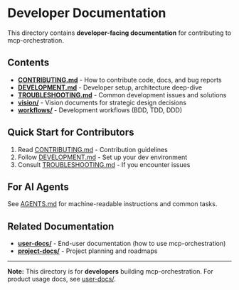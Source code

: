 # Developer Documentation

This directory contains **developer-facing documentation** for contributing to mcp-orchestration.

## Contents

- **[CONTRIBUTING.md](CONTRIBUTING.md)** - How to contribute code, docs, and bug reports
- **[DEVELOPMENT.md](DEVELOPMENT.md)** - Developer setup, architecture deep-dive
- **[TROUBLESHOOTING.md](TROUBLESHOOTING.md)** - Common development issues and solutions
- **[vision/](vision/)** - Vision documents for strategic design decisions
- **[workflows/](workflows/)** - Development workflows (BDD, TDD, DDD)

## Quick Start for Contributors

1. Read [CONTRIBUTING.md](CONTRIBUTING.md) - Contribution guidelines
2. Follow [DEVELOPMENT.md](DEVELOPMENT.md) - Set up your dev environment
3. Consult [TROUBLESHOOTING.md](TROUBLESHOOTING.md) - If you encounter issues

## For AI Agents

See [AGENTS.md](../AGENTS.md) for machine-readable instructions and common tasks.

## Related Documentation

- **[user-docs/](../user-docs/)** - End-user documentation (how to use mcp-orchestration)
- **[project-docs/](../project-docs/)** - Project planning and roadmaps

---

**Note:** This directory is for **developers** building mcp-orchestration. For product usage docs, see [user-docs/](../user-docs/).
